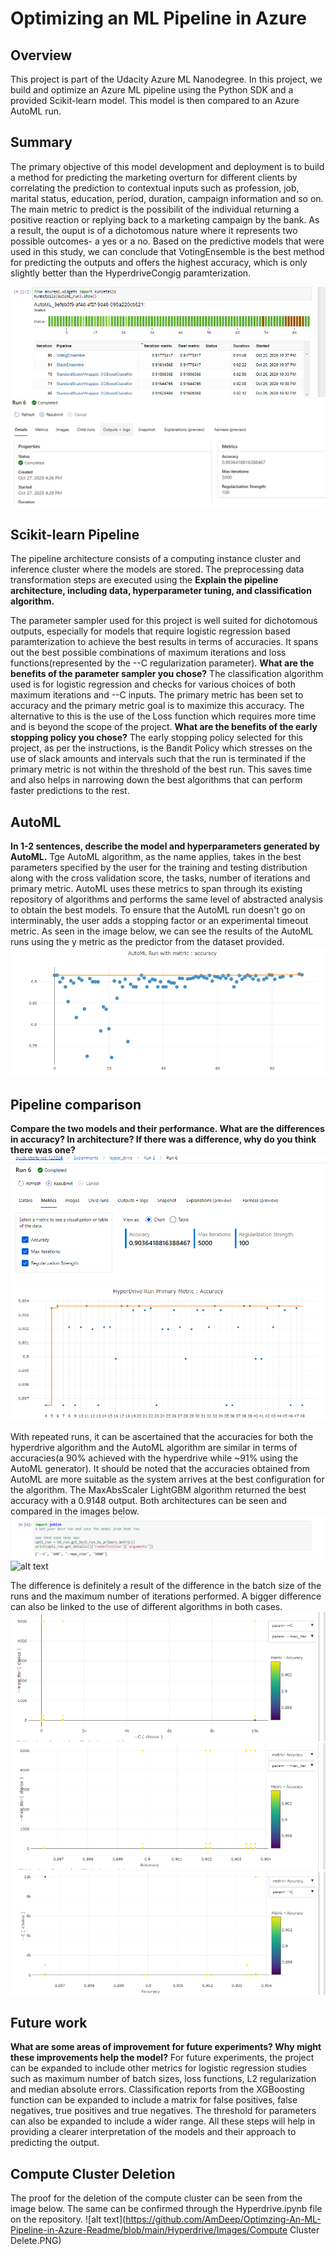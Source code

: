 # Optimizing an ML Pipeline in Azure

## Overview
This project is part of the Udacity Azure ML Nanodegree.
In this project, we build and optimize an Azure ML pipeline using the Python SDK and a provided Scikit-learn model.
This model is then compared to an Azure AutoML run.


## Summary
The primary objective of this model development and deployment is to build a method for predicting the marketing overturn for different clients by correlating the prediction to contextual inputs such as profession, job, marital status, education, period, duration, campaign information and so on. The main metric to predict is the possibilit of the individual returning a positive reaction or replying back to a marketing campaign by the bank. As a result, the ouput is of a dichotomous nature where it represents two possible outcomes- a yes or a no. Based on the predictive models that were used in this study, we can conclude that VotingEnsemble is the best method for predicting the outputs and offers the highest accuracy, which is only slightly better than the HyperdriveCongig paramterization.

![alt text](https://raw.githubusercontent.com/AmDeep/Optimzing-An-ML-Pipeline-in-Azure-Readme/main/Image2.PNG)
![alt text](https://raw.githubusercontent.com/AmDeep/Optimzing-An-ML-Pipeline-in-Azure-Readme/main/Hyperdrive/HD_P1.PNG)

## Scikit-learn Pipeline
The pipeline architecture consists of a computing instance cluster and inference cluster where the models are stored. The preprocessing data transformation steps are executed using the 
**Explain the pipeline architecture, including data, hyperparameter tuning, and classification algorithm.**

The parameter sampler used for this project is well suited for dichotomous outputs, especially for models that require logistic regression based paramterization to achieve the best results in terms of accuracies. It spans out the best possible combinations of maximum iterations and loss functions(represented by the --C regularization parameter). 
 **What are the benefits of the parameter sampler you chose?**
The classification algorithm used is for logistic regression and checks for various choices of both maximum iterations and --C inputs. The primary metric has been set to accuracy and the primary metric goal is to maximize this accuracy. The alternative to this is the use of the Loss function which requires more time and is beyond the scope of the project.
**What are the benefits of the early stopping policy you chose?**
The early stopping policy selected for this project, as per the instructions, is the Bandit Policy which stresses on the use of slack amounts and intervals such that the run is terminated if the primary metric is not within the threshold of the best run. This saves time and also helps in narrowing down the best algorithms that can perform faster predictions to the rest.
## AutoML
**In 1-2 sentences, describe the model and hyperparameters generated by AutoML.**
Tge AutoML algorithm, as the name applies, takes in the best parameters specified by the user for the training and testing distribution along with the cross validation score, the tasks, number of iterations and primary metric. AutoML uses these metrics to span through its existing repository of algorithms and performs the same level of abstracted analysis to obtain the best models. To ensure that the AutoML run doesn't go on interminably, the user adds a stopping factor or an experimental timeout metric. As seen in the image below, we can see the results of the AutoML runs using the y metric as the predictor from the dataset provided.
![alt text](https://raw.githubusercontent.com/AmDeep/Optimzing-An-ML-Pipeline-in-Azure-Readme/main/Image1.PNG)

## Pipeline comparison
**Compare the two models and their performance. What are the differences in accuracy? In architecture? If there was a difference, why do you think there was one?**
![alt text](https://github.com/AmDeep/Optimzing-An-ML-Pipeline-in-Azure-Readme/blob/main/Hyperdrive/HD_P2.PNG)
![alt text](https://github.com/AmDeep/Optimzing-An-ML-Pipeline-in-Azure-Readme/blob/main/Hyperdrive/Hyperdrive_Image1.PNG)

With repeated runs, it can be ascertained that the accuracies for both the hyperdrive algorithm and the AutoML algorithm are similar in terms of accuracies(a 90% achieved with the hyperdrive while ~91% using the AutoML generator). It should be noted that the accuracies obtained from AutoML are more suitable as the system arrives at the best configuration for the algorithm. The MaxAbsScaler LightGBM algorithm returned the best accuracy with a 0.9148 output. Both architectures can be seen and compared in the images below.
![alt text](https://github.com/AmDeep/Optimzing-An-ML-Pipeline-in-Azure-Readme/blob/main/HDArchitecture.PNG)
![alt text](https://github.com/AmDeep/Optimzing-An-ML-Pipeline-in-Azure-Readme/blob/main/VotingClassifier1.PNG)

The difference is definitely a result of the difference in the batch size of the runs and the maximum number of iterations performed. A bigger difference can also be linked to the use of different algorithms in both cases.
![alt text](https://github.com/AmDeep/Optimzing-An-ML-Pipeline-in-Azure-Readme/blob/main/Hyperdrive/Hyperdrive_Image2.PNG)
![alt text](https://github.com/AmDeep/Optimzing-An-ML-Pipeline-in-Azure-Readme/blob/main/Hyperdrive/Hyperdrive_Image3.PNG)
![alt text](https://github.com/AmDeep/Optimzing-An-ML-Pipeline-in-Azure-Readme/blob/main/Hyperdrive/Hyperdrive_Image4.PNG)
## Future work
**What are some areas of improvement for future experiments? Why might these improvements help the model?**
For future experiments, the project can be expanded to include other metrics for logistic regression studies such as maximum number of batch sizes, loss functions, L2 regularization and median absolute errors. Classification reports from the XGBoosting function can be expanded to include a matrix for false positives, false negatives, true positives and true negatives. The threshold for parameters can also be expanded to include a wider range. All these steps will help in providing a clearer interpretation of the models and their approach to predicting the output.
## Compute Cluster Deletion
The proof for the deletion of the compute cluster can be seen from the image below. The same can be confirmed through the Hyperdrive.ipynb file on the repository.
![alt text](https://github.com/AmDeep/Optimzing-An-ML-Pipeline-in-Azure-Readme/blob/main/Hyperdrive/Images/Compute Cluster Delete.PNG)

